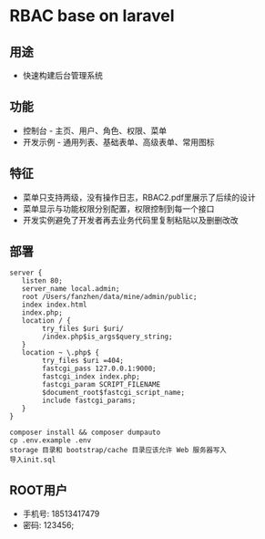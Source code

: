 # RBAC base on laravel

## 用途
- 快速构建后台管理系统

## 功能
- 控制台 - 主页、用户、角色、权限、菜单
- 开发示例 - 通用列表、基础表单、高级表单、常用图标

## 特征
- 菜单只支持两级，没有操作日志，RBAC2.pdf里展示了后续的设计
- 菜单显示与功能权限分别配置，权限控制到每一个接口
- 开发实例避免了开发者再去业务代码里复制粘贴以及删删改改

## 部署

```
server {
   listen 80;
   server_name local.admin;
   root /Users/fanzhen/data/mine/admin/public;
   index index.html
   index.php;
   location / {
        try_files $uri $uri/
        /index.php$is_args$query_string;
   }
   location ~ \.php$ {
        try_files $uri =404;
        fastcgi_pass 127.0.0.1:9000;
        fastcgi_index index.php;
        fastcgi_param SCRIPT_FILENAME
        $document_root$fastcgi_script_name;
        include fastcgi_params;
   }
}
```

```
composer install && composer dumpauto
cp .env.example .env
storage 目录和 bootstrap/cache 目录应该允许 Web 服务器写入
导入init.sql
```

## ROOT用户
- 手机号: 18513417479
- 密码: 123456;

